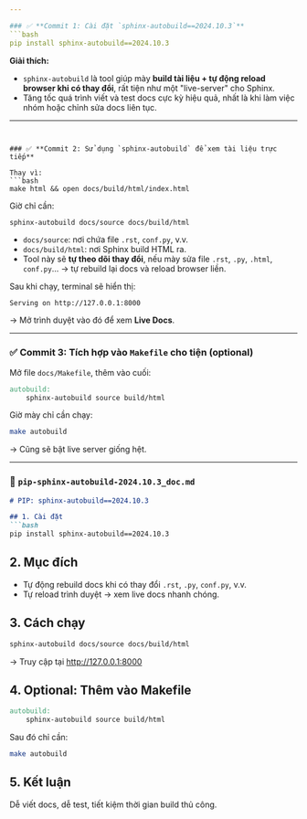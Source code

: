 ```yaml
---

### ✅ **Commit 1: Cài đặt `sphinx-autobuild==2024.10.3`**
```bash
pip install sphinx-autobuild==2024.10.3
```

**Giải thích:**
- `sphinx-autobuild` là tool giúp mày **build tài liệu + tự động reload browser khi có thay đổi**, rất tiện như một "live-server" cho Sphinx.
- Tăng tốc quá trình viết và test docs cực kỳ hiệu quả, nhất là khi làm việc nhóm hoặc chỉnh sửa docs liên tục.

---
```


### ✅ **Commit 2: Sử dụng `sphinx-autobuild` để xem tài liệu trực tiếp**

Thay vì:
```bash
make html && open docs/build/html/index.html
```

Giờ chỉ cần:
```bash
sphinx-autobuild docs/source docs/build/html
```

- `docs/source`: nơi chứa file `.rst`, `conf.py`, v.v.
- `docs/build/html`: nơi Sphinx build HTML ra.
- Tool này sẽ **tự theo dõi thay đổi**, nếu mày sửa file `.rst`, `.py`, `.html`, `conf.py`... → tự rebuild lại docs và reload browser liền.

Sau khi chạy, terminal sẽ hiển thị:
```
Serving on http://127.0.0.1:8000
```

→ Mở trình duyệt vào đó để xem **Live Docs**.

---

### ✅ **Commit 3: Tích hợp vào `Makefile` cho tiện (optional)**

Mở file `docs/Makefile`, thêm vào cuối:
```makefile
autobuild:
	sphinx-autobuild source build/html
```

Giờ mày chỉ cần chạy:
```bash
make autobuild
```

→ Cũng sẽ bật live server giống hệt.

---

### 📄 `pip-sphinx-autobuild-2024.10.3_doc.md`

```markdown
# PIP: sphinx-autobuild==2024.10.3

## 1. Cài đặt
```bash
pip install sphinx-autobuild==2024.10.3
```

## 2. Mục đích
- Tự động rebuild docs khi có thay đổi `.rst`, `.py`, `conf.py`, v.v.
- Tự reload trình duyệt → xem live docs nhanh chóng.

## 3. Cách chạy
```bash
sphinx-autobuild docs/source docs/build/html
```

→ Truy cập tại http://127.0.0.1:8000

## 4. Optional: Thêm vào Makefile
```makefile
autobuild:
	sphinx-autobuild source build/html
```
Sau đó chỉ cần:
```bash
make autobuild
```

## 5. Kết luận
Dễ viết docs, dễ test, tiết kiệm thời gian build thủ công.
```